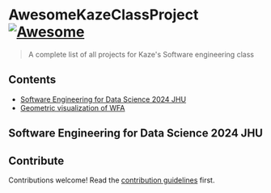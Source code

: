 # AwesomeKazeClassProject [![Awesome](https://awesome.re/badge.svg)](https://awesome.re)

> A complete list of all projects for Kaze&#39;s Software engineering class


## Contents

- [Software Engineering for Data Science 2024 JHU](#software-engineering-for-data-science-2024-jhu)
- [Geometric visualization of WFA](#SEDS-project)


## Software Engineering for Data Science 2024 JHU


## Contribute

Contributions welcome! Read the [contribution guidelines](contributing.md) first.
